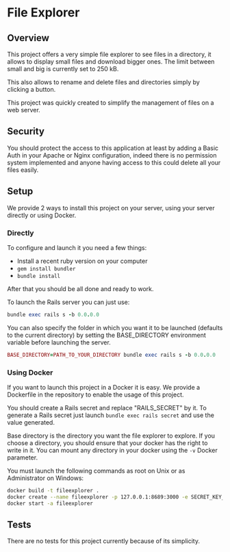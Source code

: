 # File Explorer

## Overview

This project offers a very simple file explorer to see files in a directory, it
allows to display small files and download bigger ones. The limit between small
and big is currently set to 250 kB.

This also allows to rename and delete files and directories simply by clicking
a button.

This project was quickly created to simplify the management of files on a web
server.

## Security

You should protect the access to this application at least by adding a
Basic Auth in your Apache or Nginx configuration, indeed there is no permission
system implemented and anyone having access to this could delete all your
files easily.

## Setup

We provide 2 ways to install this project on your server, using your server
directly or using Docker.

### Directly

To configure and launch it you need a few things:

* Install a recent ruby version on your computer
* `gem install bundler`
* `bundle install`

After that you should be all done and ready to work.

To launch the Rails server you can just use:

```ruby
bundle exec rails s -b 0.0.0.0
```

You can also specify the folder in which you want it to be launched (defaults
to the current directory) by setting the BASE\_DIRECTORY environment variable
before launching the server.

```ruby
BASE_DIRECTORY=PATH_TO_YOUR_DIRECTORY bundle exec rails s -b 0.0.0.0
```

### Using Docker

If you want to launch this project in a Docker it is easy. We provide a
Dockerfile in the repository to enable the usage of this project.

You should create a Rails secret and replace "RAILS_SECRET" by it. To generate
a Rails secret just launch `bundle exec rails secret` and use the value
generated.

Base directory is the directory you want the file explorer to explore. If you
choose a directory, you should ensure that your docker has the right to write
in it. You can mount any directory in your docker using the `-v` Docker
parameter.

You must launch the following commands as root on Unix or as Administrator on
Windows:

```bash
docker build -t fileexplorer .
docker create --name fileexplorer -p 127.0.0.1:8689:3000 -e SECRET_KEY_BASE=RAILS_SECRET -e BASE_DIRECTORY=/ fileexplorer  bundle exec rails s -b 0.0.0.0
docker start -a fileexplorer
```

## Tests

There are no tests for this project currently because of its simplicity.
